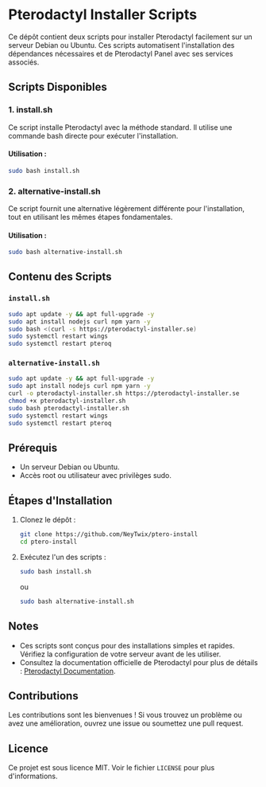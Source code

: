# Pterodactyl Installer Scripts

Ce dépôt contient deux scripts pour installer Pterodactyl facilement sur un serveur Debian ou Ubuntu. Ces scripts automatisent l'installation des dépendances nécessaires et de Pterodactyl Panel avec ses services associés.

## Scripts Disponibles

### 1. **install.sh**

Ce script installe Pterodactyl avec la méthode standard. Il utilise une commande bash directe pour exécuter l'installation.

#### Utilisation :
```bash
sudo bash install.sh
```

### 2. **alternative-install.sh**

Ce script fournit une alternative légèrement différente pour l'installation, tout en utilisant les mêmes étapes fondamentales.

#### Utilisation :
```bash
sudo bash alternative-install.sh
```

## Contenu des Scripts

### `install.sh`
```bash
sudo apt update -y && apt full-upgrade -y
sudo apt install nodejs curl npm yarn -y
sudo bash <(curl -s https://pterodactyl-installer.se)
sudo systemctl restart wings
sudo systemctl restart pteroq
```

### `alternative-install.sh`
```bash
sudo apt update -y && apt full-upgrade -y
sudo apt install nodejs curl npm yarn -y
curl -o pterodactyl-installer.sh https://pterodactyl-installer.se
chmod +x pterodactyl-installer.sh
sudo bash pterodactyl-installer.sh
sudo systemctl restart wings
sudo systemctl restart pteroq
```

## Prérequis

- Un serveur Debian ou Ubuntu.
- Accès root ou utilisateur avec privilèges sudo.

## Étapes d'Installation

1. Clonez le dépôt :
   ```bash
   git clone https://github.com/NeyTwix/ptero-install
   cd ptero-install
   ```

2. Exécutez l'un des scripts :
   ```bash
   sudo bash install.sh
   ```
   ou
   ```bash
   sudo bash alternative-install.sh
   ```

## Notes
- Ces scripts sont conçus pour des installations simples et rapides. Vérifiez la configuration de votre serveur avant de les utiliser.
- Consultez la documentation officielle de Pterodactyl pour plus de détails : [Pterodactyl Documentation](https://pterodactyl.io/).

## Contributions
Les contributions sont les bienvenues ! Si vous trouvez un problème ou avez une amélioration, ouvrez une issue ou soumettez une pull request.

## Licence
Ce projet est sous licence MIT. Voir le fichier `LICENSE` pour plus d'informations.
